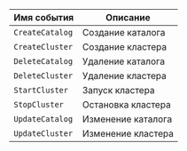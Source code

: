 Имя события | Описание
--- | ---
`CreateCatalog` | Создание каталога
`CreateCluster` | Создание кластера
`DeleteCatalog` | Удаление каталога
`DeleteCluster` | Удаление кластера
`StartCluster` | Запуск кластера
`StopCluster` | Остановка кластера
`UpdateCatalog` | Изменение каталога
`UpdateCluster` | Изменение кластера